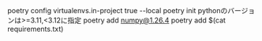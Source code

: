 poetry config virtualenvs.in-project true --local
poetry init
pythonのバージョンは>=3.11,<3.12に指定
poetry add numpy@1.26.4 
poetry add $(cat requirements.txt)

